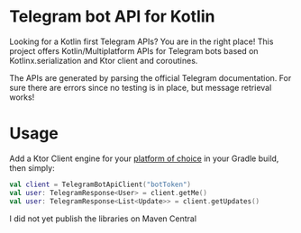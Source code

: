 # Telegram bot API for Kotlin

Looking for a Kotlin first Telegram APIs? You are in the right place! This project offers Kotlin/Multiplatform APIs for
Telegram bots based on Kotlinx.serialization and Ktor client and coroutines.

The APIs are generated by parsing the official Telegram documentation. For sure there are errors since no testing is in
place, but message retrieval works!

# Usage

Add a Ktor Client engine for your [platform of choice](https://ktor.io/docs/http-client-engines.html) in your Gradle
build, then simply:

```kotlin
val client = TelegramBotApiClient("botToken")
val user: TelegramResponse<User> = client.getMe()
val user: TelegramResponse<List<Update>> = client.getUpdates()
```

I did not yet publish the libraries on Maven Central
